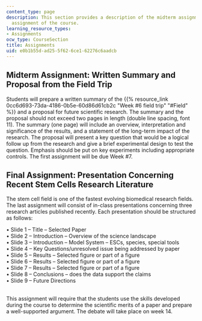 ```yaml
---
content_type: page
description: This section provides a description of the midterm assignment and final
  assignment of the course.
learning_resource_types:
- Assignments
ocw_type: CourseSection
title: Assignments
uid: e0b1b55d-ad25-5f62-6ce1-62276c6aadcb
---
```


Midterm Assignment: Written Summary and Proposal from the Field Trip
--------------------------------------------------------------------

Students will prepare a written summary of the {{% resource_link 0cc6d693-73da-4186-0b5e-60d86d61cb2c "Week #6 field trip" "#Field" %}} and a proposal for future scientific research. The summary and the proposal should not exceed two pages in length (double line spacing, font 11). The summary (one page) will include an overview, interpretation and significance of the results, and a statement of the long-term impact of the research. The proposal will present a key question that would be a logical follow up from the research and give a brief experimental design to test the question. Emphasis should be put on key experiments including appropriate controls. The first assignment will be due Week #7.

Final Assignment: Presentation Concerning Recent Stem Cells Research Literature
-------------------------------------------------------------------------------

The stem cell field is one of the fastest evolving biomedical research fields. The last assignment will consist of in-class presentations concerning three research articles published recently. Each presentation should be structured as follows:

• Slide 1 – Title – Selected Paper  
• Slide 2 – Introduction – Overview of the science landscape  
• Slide 3 – Introduction – Model System – ESCs, species, special tools  
• Slide 4 – Key Questions/unresolved issue being addressed by paper  
• Slide 5 – Results – Selected figure or part of a figure  
• Slide 6 – Results – Selected figure or part of a figure  
• Slide 7 – Results – Selected figure or part of a figure  
• Slide 8 – Conclusions – does the data support the claims  
• Slide 9 – Future Directions  
 

This assignment will require that the students use the skills developed during the course to determine the scientific merits of a paper and prepare a well-supported argument. The debate will take place on week 14.